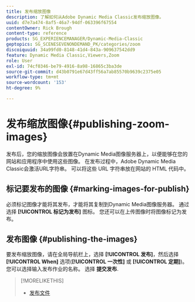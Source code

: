 ```yaml
---
title: 发布缩放图像
description: 了解如何从Adobe Dynamic Media Classic发布缩放图像。
uuid: d7e7a474-8af5-46a7-94df-063396f67554
contentOwner: Rick Brough
content-type: reference
products: SG_EXPERIENCEMANAGER/Dynamic-Media-Classic
geptopics: SG_SCENESEVENONDEMAND_PK/categories/zoom
discoiquuid: 34a99fd0-8148-41d4-843a-909637542dd9
feature: Dynamic Media Classic,Viewers,Zoom
role: User
exl-id: 74cf0346-be79-4916-8a98-16865c3ba3de
source-git-commit: d43b0791e67d43ff56a7ab85570b9639c2375e05
workflow-type: tm+mt
source-wordcount: '153'
ht-degree: 9%

---
```


# 发布缩放图像{#publishing-zoom-images}

发布后，您的缩放图像会放置在Dynamic Media图像服务器上，以便能够在您的网站和应用程序中使用这些图像。 在发布过程中，Adobe Dynamic Media Classic会激活URL字符串。 可以将这些 URL 字符串放在网站的 HTML 代码中。

## 标记要发布的图像 {#marking-images-for-publish}

必须标记图像才能将其发布，才能将其复制到Dynamic Media图像服务器。 通过选择 **[!UICONTROL 标记为发布]** 图标。 您还可以在上传图像时将图像标记为发布。

## 发布图像 {#publishing-the-images}

要发布缩放图像，请在全局导航栏上，选择 **[!UICONTROL 发布]**，然后选择 **[!UICONTROL When]** 选项(**[!UICONTROL 一次性]** 或 **[!UICONTROL 定期]**)。 您可以选择输入发布作业的名称。 选择 **提交发布**.

>[!MORELIKETHIS]
>
>* [发布文件](publishing-files.md#publishing_files)

